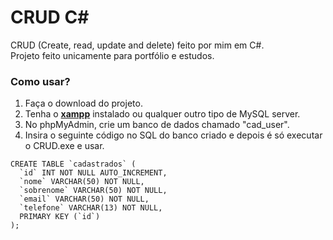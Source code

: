 # CRUD C#

CRUD (Create, read, update and delete) feito por mim em C#.<br/>
Projeto feito unicamente para portfólio e estudos.

### Como usar?

1. Faça o download do projeto.
2. Tenha o <strong><a href="https://www.apachefriends.org/pt_br/index.html" target="_blank">xampp</a></strong> instalado ou qualquer outro tipo de MySQL server.
3. No phpMyAdmin, crie um banco de dados chamado "cad_user".
4. Insira o seguinte código no SQL do banco criado e depois é só executar o CRUD.exe e usar.<br/>

```
CREATE TABLE `cadastrados` (
  `id` INT NOT NULL AUTO_INCREMENT,
  `nome` VARCHAR(50) NOT NULL,
  `sobrenome` VARCHAR(50) NOT NULL,
  `email` VARCHAR(50) NOT NULL,
  `telefone` VARCHAR(13) NOT NULL,
  PRIMARY KEY (`id`)
);
```
